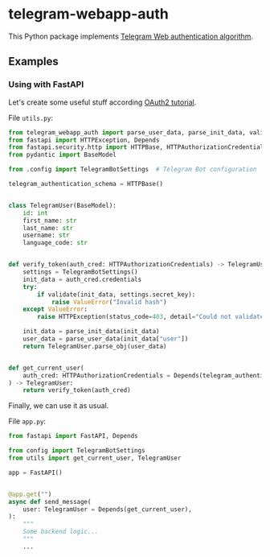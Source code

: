 # telegram-webapp-auth
This Python package implements [Telegram Web authentication algorithm](https://core.telegram.org/bots/webapps#validating-data-received-via-the-web-app).

## Examples
### Using with FastAPI
Let's create some useful stuff according [OAuth2 tutorial](https://fastapi.tiangolo.com/advanced/security/oauth2-scopes/?h=auth).

File `utils.py`:
```python
from telegram_webapp_auth import parse_user_data, parse_init_data, validate
from fastapi import HTTPException, Depends
from fastapi.security.http import HTTPBase, HTTPAuthorizationCredentials
from pydantic import BaseModel

from .config import TelegramBotSettings  # Telegram Bot configuration

telegram_authentication_schema = HTTPBase()


class TelegramUser(BaseModel):
    id: int
    first_name: str
    last_name: str
    username: str
    language_code: str


def verify_token(auth_cred: HTTPAuthorizationCredentials) -> TelegramUser:
    settings = TelegramBotSettings()
    init_data = auth_cred.credentials
    try:
        if validate(init_data, settings.secret_key):
            raise ValueError("Invalid hash")
    except ValueError:
        raise HTTPException(status_code=403, detail="Could not validate credentials")

    init_data = parse_init_data(init_data)
    user_data = parse_user_data(init_data["user"])
    return TelegramUser.parse_obj(user_data)


def get_current_user(
    auth_cred: HTTPAuthorizationCredentials = Depends(telegram_authentication_schema)
) -> TelegramUser:
    return verify_token(auth_cred)
```

Finally, we can use it as usual.

File `app.py`:
```python
from fastapi import FastAPI, Depends

from config import TelegramBotSettings
from utils import get_current_user, TelegramUser

app = FastAPI()


@app.get("")
async def send_message(
    user: TelegramUser = Depends(get_current_user),
):
    """
    Some backend logic...
    """
    ...
```
